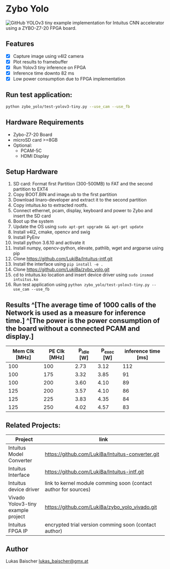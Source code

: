 # Zybo Yolo
![GitHub](https://img.shields.io/github/license/LukiBa/zybo_yolo)
YOLOv3 tiny example implementation for Intuitus CNN accelerator using a ZYBO-Z7-20 FPGA board. 

## Features
- [x] Capture image using v4l2 camera 
- [x] Plot results to framebuffer 
- [x] Run Yolov3 tiny inference on FPGA 
- [x] Inference time downto 82 ms
- [x] Low power consumption due to FPGA implementation

## Run test application:
````sh
python zybo_yolo/test-yolov3-tiny.py --use_cam --use_fb
````

## Hardware Requirements
- Zybo-Z7-20 Board 
- microSD card >=8GB 
- Optional:
    - PCAM-5C 
    - HDMI Display 

## Setup Hardware
1. SD card: Format first Partition (300-500MB) to FAT and the second partition to EXT4
2. Copy BOOT.BIN and image.ub to the first partition 
3. Download linaro-developer and extract it to the second partition 
4. Copy intuitus.ko to extracted rootfs.
5. Connect ethernet, pcam, display, keyboard and power to Zybo and insert the SD card
6. Boot up the system
7. Update the OS using ``sudo apt-get upgrade && apt-get update``
8. Install v4l2, cmake, opencv and swig
9. Install PyEnv
10. Install python 3.6.10 and activate it
11. Install numpy, opencv-python, elevate, pathlib, wget and argparse using pip 
12. Clone <https://github.com/LukiBa/Intuitus-intf.git>
13. Install the interface using ``pip install -e .`` 
14. Clone <https://github.com/LukiBa/zybo_yolo.git>
15. cd to intuitus.ko location and insert device driver using ``sudo insmod intuitus.ko``
16. Run test application using ``python zybo_yolo/test-yolov3-tiny.py --use_cam --use_fb``

## Results ^[The average time of 1000 calls of the Network is used as a measure for inference time.] ^[The power is the power consumption of the board without a connected PCAM and display.]
| Mem Clk [MHz] | PE Clk [MHz] | P<sub>idle</sub> [W] | P<sub>exec</sub> [W] | inference time [ms] |
| ------ | ------ | ------ | ------ | ------ |
| 100 | 100 | 2.73 | 3.12 | 112 |
| 100 | 175 | 3.32 | 3.85 | 91 |
| 100 | 200 | 3.60 | 4.10 | 89 |
| 125 | 200 | 3.57 | 4.10 | 86 |
| 125 | 225 | 3.83 | 4.35 | 84 |
| 125 | 250 | 4.02 | 4.57 | 83 |


## Related Projects: 
| Project | link |
| ------ | ------ |
| Intuitus Model Converter | <https://github.com/LukiBa/Intuitus-converter.git> |
| Intuitus Interface | https://github.com/LukiBa/Intuitus-intf.git |
| Intuitus device driver | link to kernel module comming soon (contact author for sources) |
| Vivado Yolov3-tiny example project | https://github.com/LukiBa/zybo_yolo_vivado.git |
| Intuitus FPGA IP | encrypted trial version comming soon (contact author) |

## Author
Lukas Baischer 
lukas_baischer@gmx.at
